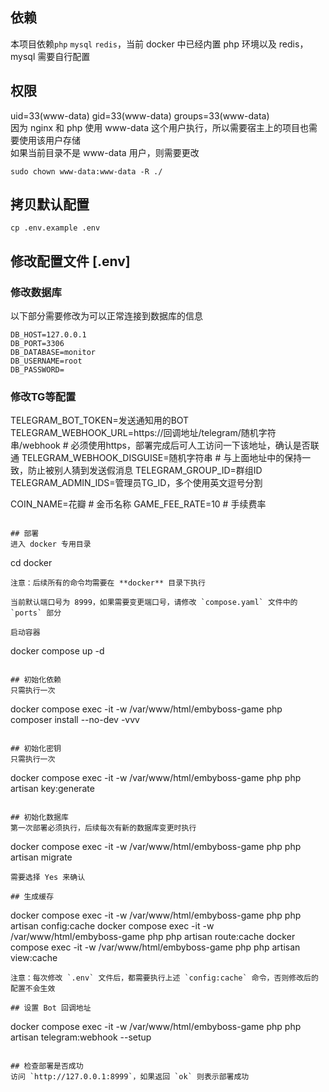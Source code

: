 ## 依赖
本项目依赖`php` `mysql` `redis`，当前 docker 中已经内置 php 环境以及 redis，mysql 需要自行配置

## 权限
uid=33(www-data) gid=33(www-data) groups=33(www-data) \
因为 nginx 和 php 使用 www-data 这个用户执行，所以需要宿主上的项目也需要使用该用户存储 \
如果当前目录不是 www-data 用户，则需要更改
```
sudo chown www-data:www-data -R ./
```

## 拷贝默认配置
```
cp .env.example .env
```

## 修改配置文件 [.env]

### 修改数据库
以下部分需要修改为可以正常连接到数据库的信息
```
DB_HOST=127.0.0.1
DB_PORT=3306
DB_DATABASE=monitor
DB_USERNAME=root
DB_PASSWORD=
```

### 修改TG等配置
TELEGRAM_BOT_TOKEN=发送通知用的BOT
TELEGRAM_WEBHOOK_URL=https://回调地址/telegram/随机字符串/webhook # 必须使用https，部署完成后可人工访问一下该地址，确认是否联通
TELEGRAM_WEBHOOK_DISGUISE=随机字符串 # 与上面地址中的保持一致，防止被别人猜到发送假消息
TELEGRAM_GROUP_ID=群组ID
TELEGRAM_ADMIN_IDS=管理员TG_ID，多个使用英文逗号分割

COIN_NAME=花瓣 # 金币名称
GAME_FEE_RATE=10 # 手续费率
```

## 部署
进入 docker 专用目录
```
cd docker
```
注意：后续所有的命令均需要在 **docker** 目录下执行

当前默认端口号为 8999，如果需要变更端口号，请修改 `compose.yaml` 文件中的 `ports` 部分

启动容器
```
docker compose up -d
```

## 初始化依赖
只需执行一次
```
docker compose exec -it -w /var/www/html/embyboss-game php composer install --no-dev -vvv
```

## 初始化密钥
只需执行一次
```
docker compose exec -it -w /var/www/html/embyboss-game php php artisan key:generate
```

## 初始化数据库
第一次部署必须执行，后续每次有新的数据库变更时执行
```
docker compose exec -it -w /var/www/html/embyboss-game php php artisan migrate
```
需要选择 Yes 来确认

## 生成缓存
```
docker compose exec -it -w /var/www/html/embyboss-game php php artisan config:cache
docker compose exec -it -w /var/www/html/embyboss-game php php artisan route:cache
docker compose exec -it -w /var/www/html/embyboss-game php php artisan view:cache
```
注意：每次修改 `.env` 文件后，都需要执行上述 `config:cache` 命令，否则修改后的配置不会生效

## 设置 Bot 回调地址
```
docker compose exec -it -w /var/www/html/embyboss-game php php artisan telegram:webhook --setup
```

## 检查部署是否成功
访问 `http://127.0.0.1:8999`，如果返回 `ok` 则表示部署成功
